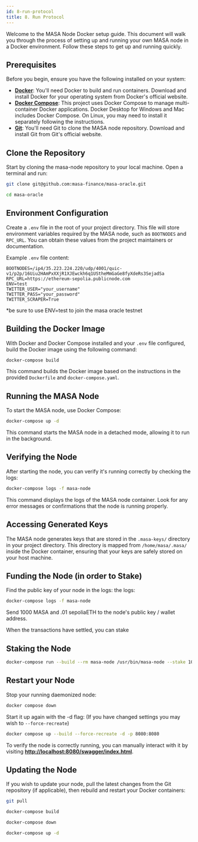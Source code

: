 ```yaml
---
id: 8-run-protocol
title: 8. Run Protocol
---
```


Welcome to the MASA Node Docker setup guide. This document will walk you through the process of setting up and running your own MASA node in a Docker environment. Follow these steps to get up and running quickly.

## Prerequisites

Before you begin, ensure you have the following installed on your system:

- **[Docker](https://www.docker.com/products/docker-desktop)**: You'll need Docker to build and run containers. Download and install Docker for your operating system from Docker's official website.
- **[Docker Compose](https://docs.docker.com/compose/install/)**: This project uses Docker Compose to manage multi-container Docker applications. Docker Desktop for Windows and Mac includes Docker Compose. On Linux, you may need to install it separately following the instructions.
- **[Git](https://git-scm.com/downloads)**: You'll need Git to clone the MASA node repository. Download and install Git from Git's official website.

## Clone the Repository

Start by cloning the masa-node repository to your local machine. Open a terminal and run:

```bash
git clone git@github.com:masa-finance/masa-oracle.git
```

```bash
cd masa-oracle
```

## Environment Configuration

Create a `.env` file in the root of your project directory. This file will store environment variables required by the MASA node, such as `BOOTNODES` and `RPC_URL`. You can obtain these values from the project maintainers or documentation.

Example `.env` file content:

```env
BOOTNODES=/ip4/35.223.224.220/udp/4001/quic-v1/p2p/16Uiu2HAmPxXXjR1XJEwckh6q1UStheMmGaGe8fyXdeRs3SejadSa
RPC_URL=https://ethereum-sepolia.publicnode.com
ENV=test
TWITTER_USER="your_username"
TWITTER_PASS="your_password"
TWITTER_SCRAPER=True

```

\*be sure to use ENV=test to join the masa oracle testnet

## Building the Docker Image

With Docker and Docker Compose installed and your `.env` file configured, build the Docker image using the following command:

```bash
docker-compose build
```

This command builds the Docker image based on the instructions in the provided `Dockerfile` and `docker-compose.yaml`.

## Running the MASA Node

To start the MASA node, use Docker Compose:

```bash
docker-compose up -d
```

This command starts the MASA node in a detached mode, allowing it to run in the background.

## Verifying the Node

After starting the node, you can verify it's running correctly by checking the logs:

```bash
docker-compose logs -f masa-node
```

This command displays the logs of the MASA node container. Look for any error messages or confirmations that the node is running properly.

## Accessing Generated Keys

The MASA node generates keys that are stored in the `.masa-keys/` directory in your project directory.
This directory is mapped from `/home/masa/.masa/` inside the Docker container, ensuring that your keys are safely stored on your host machine.

## Funding the Node (in order to Stake)

Find the public key of your node in the logs:
the logs:

```bash
docker-compose logs -f masa-node
```

Send 1000 MASA and .01 sepoliaETH to the node's public key / wallet address.

When the transactions have settled, you can stake

## Staking the Node

```bash
docker-compose run --build --rm masa-node /usr/bin/masa-node --stake 1000
```

## Restart your Node

Stop your running daemonized node:

```bash
docker compose down
```

Start it up again with the -d flag: (If you have changed settings you may wish to `--force-recreate`)

```bash
docker compose up --build --force-recreate -d -p 8080:8080
```

To verify the node is correctly running, you can manually interact with it by visiting **[http://localhost:8080/swagger/index.html](http://localhost:8080/swagger/index.html)**.

## Updating the Node

If you wish to update your node, pull the latest changes from the Git repository (if applicable), then rebuild and restart your Docker containers:

```bash
git pull
```

```bash
docker-compose build
```

```bash
docker-compose down
```

```bash
docker-compose up -d
```
